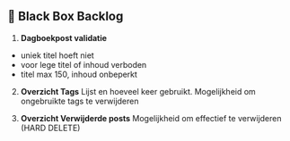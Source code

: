 ## 🔸 Black Box Backlog

1. **Dagboekpost validatie**
  - uniek titel hoeft niet
  - voor lege titel of inhoud verboden
  - titel max 150, inhoud onbeperkt

2. **Overzicht Tags**
   Lijst en hoeveel keer gebruikt. Mogelijkheid om ongebruikte tags te verwijderen

2. **Overzicht Verwijderde posts**
   Mogelijkheid om effectief te verwijderen (HARD DELETE)

